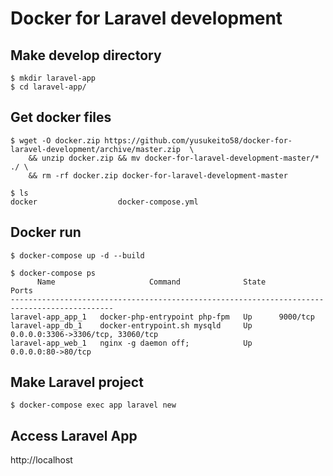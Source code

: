 # Docker for Laravel development

## Make develop directory

```
$ mkdir laravel-app
$ cd laravel-app/
```

## Get docker files

```
$ wget -O docker.zip https://github.com/yusukeito58/docker-for-laravel-development/archive/master.zip  \
    && unzip docker.zip && mv docker-for-laravel-development-master/* ./ \
    && rm -rf docker.zip docker-for-laravel-development-master

$ ls
docker                  docker-compose.yml
```

## Docker run

```
$ docker-compose up -d --build

$ docker-compose ps
      Name                     Command              State                 Ports
---------------------------------------------------------------------------------------------
laravel-app_app_1   docker-php-entrypoint php-fpm   Up      9000/tcp
laravel-app_db_1    docker-entrypoint.sh mysqld     Up      0.0.0.0:3306->3306/tcp, 33060/tcp
laravel-app_web_1   nginx -g daemon off;            Up      0.0.0.0:80->80/tcp
```

## Make Laravel project

```
$ docker-compose exec app laravel new
```

## Access Laravel App

http://localhost
